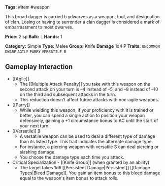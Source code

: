 **Tags:** #item #weapon 

This broad dagger is carried b ydwarves as a weapon, tool, and designation of clan. Losing or having to surrender a clan dagger is considered a mark of embarrassment to most dwarves.

**Price:** 2 sp
**Bulk:** L
**Hands:** 1

**Category:** Simple
**Type:** Melee
**Group:** Knife
**Damage** 1d4 P
**Traits:** `UNCOMMON` `DWARF` `AGILE` `PARRY` `VERSATILE B`

## Gameplay Interaction

- [[Agile]]
	- The [[Multiple Attack Penalty]] you take with this weapon on the second attack on your turn is –4 instead of –5, and –8 instead of –10 on the third and subsequent attacks in the turn.
	- This reduction doesn't affect future attacks with non-agile weapons.
- [[Parry]]
	- While wielding this weapon, if your proficiency with it is trained or better, you can spend a single action to position your weapon defensively, gaining a +1 circumstance bonus to AC until the start of your next turn.
- [[Versatile]] B
	- A versatile weapon can be used to deal a different type of damage than its listed type. This trait indicates the alternate damage type.
	- For instance, a piercing weapon with versatile S can deal piercing or slashing damage. 
	- You choose the damage type each time you attack.
- Critical Specialization - [[Knife Group]] (when granted by an ability)
	- The target takes 1d6 [[Persistent Damage|Persistent]] [[Damage Types|Bleed Damage]]. You gain an item bonus to this bleed damage equal to the weapon's item bonus to attack rolls.